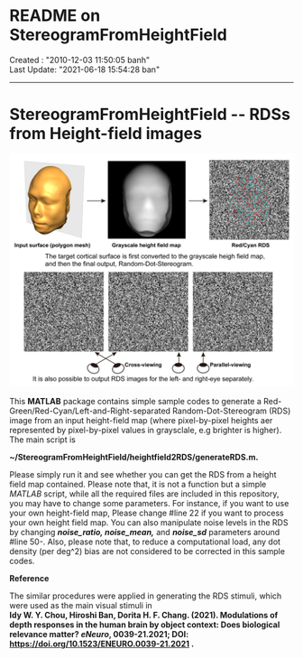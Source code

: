 
# **README on StereogramFromHeightField**

<div>Created    : "2010-12-03 11:50:05 banh"</div>
<div>Last Update: "2021-06-18 15:54:28 ban"

**********

# <a name = "Menu"> **StereogramFromHeightField -- RDSs from Height-field images** </a>

![StereogramFromHeightField](imgs/StereogramFromHeightField.png)

This **MATLAB** package contains simple sample codes to generate a Red-Green/Red-Cyan/Left-and-Right-separated Random-Dot-Stereogram (RDS) image from an input height-field map (where pixel-by-pixel heights aer represented by pixel-by-pixel values in graysclale, e.g brighter is higher). The main script is  

**~/StereogramFromHeightField/heightfield2RDS/generateRDS.m.**  

Please simply run it and see whether you can get the RDS from a height field map contained. Please note that, it is not a function but a simple *MATLAB* script, while all the required files are included in this repository, you may have to change some parameters. For instance, if you want to use your own height-field map, Please change #line 22 if you want to process your own height field map. You can also manipulate noise levels in the RDS by changing ***noise_ratio, noise_mean,*** and ***noise_sd*** parameters around #line 50-. Also, please note that, to reduce a computational load, any dot density (per deg^2) bias are not considered to be corrected in this sample codes.  


**Reference**  

The similar procedures were applied in generating the RDS stimuli, which were used as the main visual stimuli in  
**Idy W. Y. Chou, Hiroshi Ban, Dorita H. F. Chang. (2021). Modulations of depth responses in the human brain by object context: Does biological relevance matter? ***eNeuro***, 0039-21.2021; DOI: https://doi.org/10.1523/ENEURO.0039-21.2021 .**
